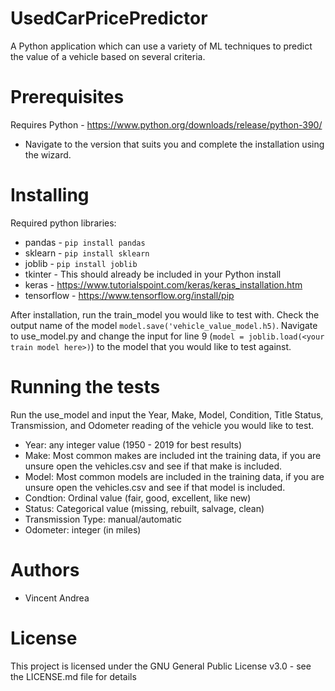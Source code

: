 # UsedCarPricePredictor
A Python application which can use a variety of ML techniques to predict the value of a vehicle based on several criteria.

# Prerequisites
Requires Python - https://www.python.org/downloads/release/python-390/
  - Navigate to the version that suits you and complete the installation using the wizard.
  
# Installing  
Required python libraries:
  - pandas - `pip install pandas`
  - sklearn - `pip install sklearn`
  - joblib - `pip install joblib`
  - tkinter - This should already be included in your Python install
  - keras - https://www.tutorialspoint.com/keras/keras_installation.htm
  - tensorflow - https://www.tensorflow.org/install/pip
  
After installation, run the train_model you would like to test with. Check the output name of the model `model.save('vehicle_value_model.h5)`. Navigate to use_model.py and change the input for line 9 (`model = joblib.load(<your train model here>)`) to the model that you would like to test against. 

# Running the tests
Run the use_model and input the Year, Make, Model, Condition, Title Status, Transmission, and Odometer reading of the vehicle you would like to test.
- Year: any integer value (1950 - 2019 for best results)
- Make: Most common makes are included int the training data, if you are unsure open the vehicles.csv and see if that make is included.
- Model: Most common models are included in the training data, if you are unsure open the vehicles.csv and see if that model is included.
- Condtion: Ordinal value (fair, good, excellent, like new)
- Status: Categorical value (missing, rebuilt, salvage, clean)
- Transmission Type: manual/automatic
- Odometer: integer (in miles)

# Authors
 - Vincent Andrea
 
# License
This project is licensed under the GNU General Public License v3.0 - see the LICENSE.md file for details
